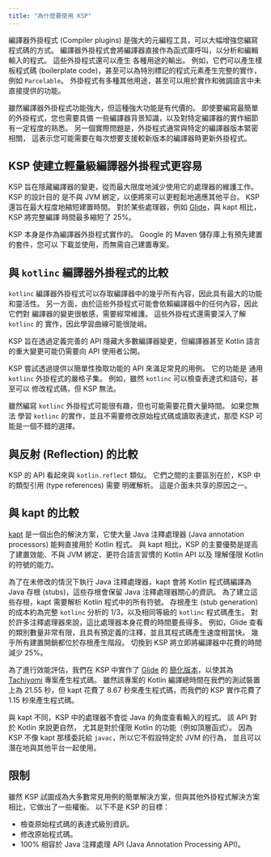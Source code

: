 ```yaml
---
title: "為什麼要使用 KSP"
---
```

編譯器外掛程式 (Compiler plugins) 是強大的元編程工具，可以大幅增強您編寫程式碼的方式。
編譯器外掛程式會將編譯器直接作為函式庫呼叫，以分析和編輯輸入的程式。 這些外掛程式還可以產生
各種用途的輸出。 例如，它們可以產生樣板程式碼 (boilerplate code)，甚至可以為特別標記的程式元素產生完整的實作，
例如 `Parcelable`。 外掛程式有多種其他用途，甚至可以用於實作和微調語言中未直接提供的功能。

雖然編譯器外掛程式功能強大，但這種強大功能是有代價的。 即使要編寫最簡單的外掛程式，您也需要具備
一些編譯器背景知識，以及對特定編譯器的實作細節有一定程度的熟悉。 另一個實際問題是，外掛程式通常與特定的編譯器版本緊密相關，
這表示您可能需要在每次想要支援較新版本的編譯器時更新外掛程式。

## KSP 使建立輕量級編譯器外掛程式更容易

KSP 旨在隱藏編譯器的變更，從而最大限度地減少使用它的處理器的維護工作。 KSP 的設計目的
是不與 JVM 綁定，以便將來可以更輕鬆地適應其他平台。 KSP 還旨在最大程度地縮短建置時間。 對於某些處理器，例如 [Glide](https://github.com/bumptech/glide)，與 kapt 相比，KSP 將完整編譯
時間最多縮短了 25%。

KSP 本身是作為編譯器外掛程式實作的。 Google 的 Maven 儲存庫上有預先建置的套件，您可以
下載並使用，而無需自己建置專案。

## 與 `kotlinc` 編譯器外掛程式的比較

`kotlinc` 編譯器外掛程式可以存取編譯器中的幾乎所有內容，因此具有最大的功能和靈活性。
另一方面，由於這些外掛程式可能會依賴編譯器中的任何內容，因此它們對
編譯器的變更很敏感，需要經常維護。 這些外掛程式還需要深入了解 `kotlinc` 的
實作，因此學習曲線可能很陡峭。

KSP 旨在透過定義完善的 API 隱藏大多數編譯器變更，但編譯器甚至 Kotlin
語言的重大變更可能仍需要向 API 使用者公開。

KSP 嘗試透過提供以簡單性換取功能的 API 來滿足常見的用例。 它的功能是
通用 `kotlinc` 外掛程式的嚴格子集。 例如，雖然 `kotlinc` 可以檢查表達式和語句，甚至可以
修改程式碼，但 KSP 無法。

雖然編寫 `kotlinc` 外掛程式可能很有趣，但也可能需要花費大量時間。 如果您無法
學習 `kotlinc` 的實作，並且不需要修改原始程式碼或讀取表達式，那麼 KSP 可能是一個不錯的選擇。

## 與反射 (Reflection) 的比較

KSP 的 API 看起來與 `kotlin.reflect` 類似。 它們之間的主要區別在於，KSP 中的類型引用 (type references) 需要
明確解析。 這是介面未共享的原因之一。

## 與 kapt 的比較

[kapt](kapt) 是一個出色的解決方案，它使大量 Java 注釋處理器 (Java annotation processors) 能夠直接用於 Kotlin
程式。 與 kapt 相比，KSP 的主要優勢是提高了建置效能、不與 JVM 綁定、更符合語言習慣的 Kotlin API 以及
理解僅限 Kotlin 的符號的能力。

為了在未修改的情況下執行 Java 注釋處理器，kapt 會將 Kotlin 程式碼編譯為 Java 存根 (stubs)，這些存根會保留 Java 注釋處理器關心的資訊。
為了建立這些存根，kapt 需要解析 Kotlin 程式中的所有符號。 存根產生 (stub generation) 的成本約為完整 `kotlinc` 分析的 1/3，以及相同等級的 `kotlinc` 程式碼產生。
對於許多注釋處理器來說，這比處理器本身花費的時間要長得多。
例如，Glide 查看的類別數量非常有限，且具有預定義的注釋，並且其程式碼產生速度相當快。 幾乎所有建置開銷都位於存根產生階段。
切換到 KSP 將立即將編譯器中花費的時間減少 25%。

為了進行效能評估，我們在 KSP 中實作了 [Glide](https://github.com/bumptech/glide) 的 [簡化版本](https://github.com/google/ksp/releases/download/1.4.10-dev-experimental-20200924/miniGlide.zip)，以使其為 [Tachiyomi](https://github.com/tachiyomiorg) 專案產生程式碼。
雖然該專案的 Kotlin 編譯總時間在我們的測試裝置上為 21.55 秒，但 kapt 花費了 8.67 秒來產生程式碼，而我們的 KSP 實作花費了 1.15 秒來產生程式碼。

與 kapt 不同，KSP 中的處理器不會從 Java 的角度查看輸入的程式。 該 API 對於 Kotlin 來說更自然，
尤其是對於僅限 Kotlin 的功能（例如頂層函式）。 因為 KSP 不像 kapt 那樣委託給 `javac`，所以它不假設特定於 JVM 的行為，
並且可以潛在地與其他平台一起使用。

## 限制

雖然 KSP 試圖成為大多數常見用例的簡單解決方案，但與其他外掛程式解決方案相比，它做出了一些權衡。
以下不是 KSP 的目標：

* 檢查原始程式碼的表達式級別資訊。
* 修改原始程式碼。
* 100% 相容於 Java 注釋處理 API (Java Annotation Processing API)。